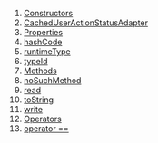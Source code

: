 1.  [Constructors](./CachedUserActionStatusAdapter-class.md)
2.  [CachedUserActionStatusAdapter](./CachedUserActionStatusAdapter/CachedUserActionStatusAdapter.md)
3.  [Properties](./CachedUserActionStatusAdapter-class.md)
4.  [hashCode](./CachedUserActionStatusAdapter/hashCode.md)
5.  [runtimeType](https://api.flutter.dev/flutter/dart-core/Object/runtimeType.html)
6.  [typeId](./CachedUserActionStatusAdapter/typeId.md)
7.  [Methods](./CachedUserActionStatusAdapter-class.md)
8.  [noSuchMethod](https://api.flutter.dev/flutter/dart-core/Object/noSuchMethod.html)
9.  [read](./CachedUserActionStatusAdapter/read.md)
10. [toString](https://api.flutter.dev/flutter/dart-core/Object/toString.html)
11. [write](./CachedUserActionStatusAdapter/write.md)
12. [Operators](./CachedUserActionStatusAdapter-class.md)
13. [operator
    ==](./CachedUserActionStatusAdapter/operator_equals.md)
